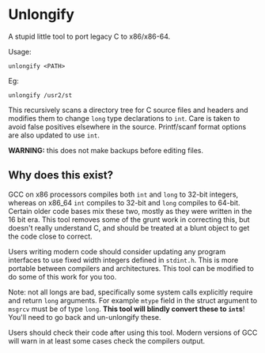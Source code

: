 Unlongify
=========

A stupid little tool to port legacy C to x86/x86-64. 

Usage:


    unlongify <PATH>

Eg:

    unlongify /usr2/st

This recursively scans a directory tree for C source files and headers
and modifies them to change `long` type declarations to `int`. Care is
taken to avoid false positives elsewhere in the source. Printf/scanf
format options are also updated to use `int`.

**WARNING:** this does not make backups before editing files.


Why does this exist?
--------------------

GCC on x86 processors compiles both `int` and `long` to 32-bit integers, whereas
on x86\_64 `int` compiles to 32-bit and `long` compiles to 64-bit. Certain older
code bases mix these two, mostly as they were written in the 16 bit era.
This tool removes some of the grunt work in correcting this, but doesn't really
understand C, and should be treated at a blunt object to get the code close to
correct.

Users writing modern code should consider updating any program
interfaces to use fixed width integers defined in `stdint.h`. This is
more portable between compilers and architectures. This tool can be
modified to do some of this work for you too.

Note: not all longs are bad, specifically some system calls explicitly
require and return `long` arguments. For example `mtype` field in the
struct argument to `msgrcv` must be of type `long`. **This tool will
blindly convert these to `int`s**! You'll need to go back and
un-unlongify these.

Users should check their code after using this tool. Modern versions of
GCC will warn in at least some cases check the compilers output.

